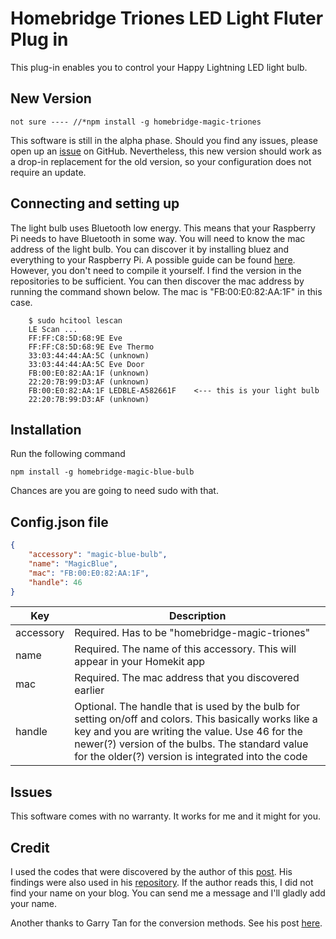 # Homebridge Triones LED Light Fluter Plug in

This plug-in enables you to control your Happy Lightning LED light bulb.

## New Version

```shell
not sure ---- //*npm install -g homebridge-magic-triones
```

This software is still in the alpha phase. Should you find any issues, please open up an
[issue](https://github.com/v0r73x/homebridge-magic-triones/issues/new) on
GitHub. Nevertheless, this new version should work as a drop-in replacement for the old version, so
your configuration does not require an update.

## Connecting and setting up

The light bulb uses Bluetooth low energy. This means that your Raspberry Pi needs to have Bluetooth
in some way. You will need to know the mac address of the light bulb. You can discover it by
installing bluez and everything to your Raspberry Pi. A possible guide can be found
[here](http://www.elinux.org/RPi_Bluetooth_LE). However, you don't need to compile it yourself.
I find the version in the repositories to be sufficient. You can then discover the mac address
by running the command shown below. The mac is "FB:00:E0:82:AA:1F" in this case.

```shell
	$ sudo hcitool lescan
	LE Scan ...
	FF:FF:C8:5D:68:9E Eve
	FF:FF:C8:5D:68:9E Eve Thermo
	33:03:44:44:AA:5C (unknown)
	33:03:44:44:AA:5C Eve Door
	FB:00:E0:82:AA:1F (unknown)
	22:20:7B:99:D3:AF (unknown)
	FB:00:E0:82:AA:1F LEDBLE-A582661F    <--- this is your light bulb
	22:20:7B:99:D3:AF (unknown)
```

## Installation

Run the following command

```shell
npm install -g homebridge-magic-blue-bulb
```

Chances are you are going to need sudo with that.

## Config.json file

```json
{
    "accessory": "magic-blue-bulb",
    "name": "MagicBlue",
    "mac": "FB:00:E0:82:AA:1F",
    "handle": 46
}
```

| Key       | Description                                                                                                                                                                                                                                                       |
| --------- | ----------------------------------------------------------------------------------------------------------------------------------------------------------------------------------------------------------------------------------------------------------------- |
| accessory | Required. Has to be "homebridge-magic-triones"                                                                                                                                                                                                                             |
| name      | Required. The name of this accessory. This will appear in your Homekit app                                                                                                                                                                                        |
| mac       | Required. The mac address that you discovered earlier                                                                                                                                                                                                             |
| handle    | Optional. The handle that is used by the bulb for setting on/off and colors. This basically works like a key and you are writing the value. Use 46 for the newer(?) version of the bulbs. The standard value for the older(?) version is integrated into the code |

## Issues

This software comes with no warranty. It works for me and it might for you.

## Credit

I used the codes that were discovered by the author of this [post](https://bene.tweakblogs.net/blog/12447/connect-a-bluetooth-lightbulb-to-philips-hue). His findings were also used in his [repository](https://github.com/b0tting/magicbluehue). If the author reads this, I did not find your name on your blog. You can send me a message and I'll gladly add your name.

Another thanks to Garry Tan for the conversion methods. See his post [here](http://axonflux.com/handy-rgb-to-hsl-and-rgb-to-hsv-color-model-c).
